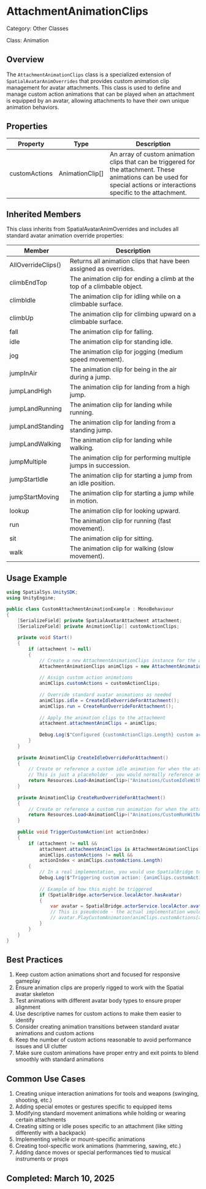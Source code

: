 # AttachmentAnimationClips

Category: Other Classes

Class: Animation

## Overview
The `AttachmentAnimationClips` class is a specialized extension of `SpatialAvatarAnimOverrides` that provides custom animation clip management for avatar attachments. This class is used to define and manage custom action animations that can be played when an attachment is equipped by an avatar, allowing attachments to have their own unique animation behaviors.

## Properties

| Property | Type | Description |
| --- | --- | --- |
| customActions | AnimationClip[] | An array of custom animation clips that can be triggered for the attachment. These animations can be used for special actions or interactions specific to the attachment. |

## Inherited Members
This class inherits from SpatialAvatarAnimOverrides and includes all standard avatar animation override properties:

| Member | Description |
| --- | --- |
| AllOverrideClips() | Returns all animation clips that have been assigned as overrides. |
| climbEndTop | The animation clip for ending a climb at the top of a climbable object. |
| climbIdle | The animation clip for idling while on a climbable surface. |
| climbUp | The animation clip for climbing upward on a climbable surface. |
| fall | The animation clip for falling. |
| idle | The animation clip for standing idle. |
| jog | The animation clip for jogging (medium speed movement). |
| jumpInAir | The animation clip for being in the air during a jump. |
| jumpLandHigh | The animation clip for landing from a high jump. |
| jumpLandRunning | The animation clip for landing while running. |
| jumpLandStanding | The animation clip for landing from a standing jump. |
| jumpLandWalking | The animation clip for landing while walking. |
| jumpMultiple | The animation clip for performing multiple jumps in succession. |
| jumpStartIdle | The animation clip for starting a jump from an idle position. |
| jumpStartMoving | The animation clip for starting a jump while in motion. |
| lookup | The animation clip for looking upward. |
| run | The animation clip for running (fast movement). |
| sit | The animation clip for sitting. |
| walk | The animation clip for walking (slow movement). |

## Usage Example

```csharp
using SpatialSys.UnitySDK;
using UnityEngine;

public class CustomAttachmentAnimationExample : MonoBehaviour
{
    [SerializeField] private SpatialAvatarAttachment attachment;
    [SerializeField] private AnimationClip[] customActionClips;
    
    private void Start()
    {
        if (attachment != null)
        {
            // Create a new AttachmentAnimationClips instance for the attachment
            AttachmentAnimationClips animClips = new AttachmentAnimationClips();
            
            // Assign custom action animations
            animClips.customActions = customActionClips;
            
            // Override standard avatar animations as needed
            animClips.idle = CreateIdleOverrideForAttachment();
            animClips.run = CreateRunOverrideForAttachment();
            
            // Apply the animation clips to the attachment
            attachment.attachmentAnimClips = animClips;
            
            Debug.Log($"Configured {customActionClips.Length} custom actions for attachment: {attachment.prettyName}");
        }
    }
    
    private AnimationClip CreateIdleOverrideForAttachment()
    {
        // Create or reference a custom idle animation for when the attachment is equipped
        // This is just a placeholder - you would normally reference an existing animation clip
        return Resources.Load<AnimationClip>("Animations/CustomIdleWithAttachment");
    }
    
    private AnimationClip CreateRunOverrideForAttachment()
    {
        // Create or reference a custom run animation for when the attachment is equipped
        return Resources.Load<AnimationClip>("Animations/CustomRunWithAttachment");
    }
    
    public void TriggerCustomAction(int actionIndex)
    {
        if (attachment != null && 
            attachment.attachmentAnimClips is AttachmentAnimationClips animClips && 
            animClips.customActions != null && 
            actionIndex < animClips.customActions.Length)
        {
            // In a real implementation, you would use SpatialBridge to trigger the animation
            Debug.Log($"Triggering custom action: {animClips.customActions[actionIndex].name}");
            
            // Example of how this might be triggered
            if (SpatialBridge.actorService.localActor.hasAvatar)
            {
                var avatar = SpatialBridge.actorService.localActor.avatar;
                // This is pseudocode - the actual implementation would depend on Spatial's API
                // avatar.PlayCustomAnimation(animClips.customActions[actionIndex]);
            }
        }
    }
}
```

## Best Practices

1. Keep custom action animations short and focused for responsive gameplay
2. Ensure animation clips are properly rigged to work with the Spatial avatar skeleton
3. Test animations with different avatar body types to ensure proper alignment
4. Use descriptive names for custom actions to make them easier to identify
5. Consider creating animation transitions between standard avatar animations and custom actions
6. Keep the number of custom actions reasonable to avoid performance issues and UI clutter
7. Make sure custom animations have proper entry and exit points to blend smoothly with standard animations

## Common Use Cases

1. Creating unique interaction animations for tools and weapons (swinging, shooting, etc.)
2. Adding special emotes or gestures specific to equipped items
3. Modifying standard movement animations while holding or wearing certain attachments
4. Creating sitting or idle poses specific to an attachment (like sitting differently with a backpack)
5. Implementing vehicle or mount-specific animations
6. Creating tool-specific work animations (hammering, sawing, etc.)
7. Adding dance moves or special performances tied to musical instruments or props

## Completed: March 10, 2025
